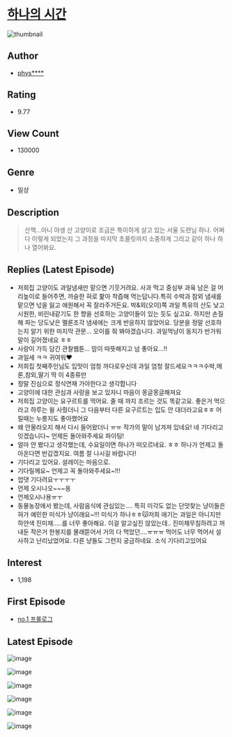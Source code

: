 # [하나의 시간](https://comic.naver.com/bestChallenge/list?titleId=792318)
![thumbnail](https://image-comic.pstatic.net/user_contents_data/challenge_comic/2022/05/12/354515/thumbnail_202x16416d46975_0c13_4495_a0a8_071d109612b1_00002927.JPEG)

## Author
- [phys****](https://comic.naver.com/artistTitle?id=354515)

## Rating
- 9.77

## View Count
- 130000

## Genre
- 일상

## Description
> 산책...아니 야생 산 고양이로 조금은 특이하게 살고 있는 서울 도련님 하나. 어쩌다 이렇게 되었는지 그 과정을 마지막 초콜릿까지 소중하게 그리고 같이 하나 하나 열어봐요.

## Replies (Latest Episode)
- 저희집 고양이도 과일냄새만 맡으면 기웃거려요. 사과 먹고 중심부 과육 남은 걸 머리높이로 들어주면, 까슬한 혀로 핥아 착즙해 먹는답니다.특히 수박과 참외 냄새를 맡으면 넋을 잃고 애원해서 꼭 잘라주거든요. 박&외(오이)쪽 과일 특유의 산도 낮고 시원한, 비린내같기도 한 향을 선호하는 고양이들이 있는 듯도 싶고요. 하지만 손질해 파는 당도낮은 멜론조각 냄새에는 크게 반응하지 않았어요. 당분을 정말 선호하는지 알기 위한 마지막 관문... 오이를 줘 봐야겠습니다. 과일먹냥이 동지가 반가워 말이 길어졌네요 ㅎㅎ
- 사랑이 가득 담긴 관찰웹툰... 맘이 따뜻해지고 넘 좋아요...!!
- 과일세 ㅋㅋ 귀여워♥
- 저희집 첫째주인님도 입맛이 엄청 까다로우신데 과일 엄청 잘드세요ㅋㅋㅋ수박,메론,참외,딸기 딱 이 4종류만
- 정말 진심으로 정식연재 가야한다고 생각합니다
- 고양이에 대한 관심과 사랑을 보고 있자니 마음이 몽글몽글해져요
- 저희집 고양이는 요구르트를 먹어요. 줄 때 까지 조르는 것도 똑같고요. 좋은거 먹으라고 하루는 윌 사줬더니 그 다음부터 다른 요구르트는 입도 안 대더라고요ㅎㅎ 어릴때는 누릉지도 좋아했어요
- 왜 안올라오지 해서 다시 들어왔더니 ㅠㅠ 작가의 말이 남겨져 있네요! 네 기다리고 잇겠습니다~ 언제든 돌아와주세요 파이팅!
- 얼마 안 봤다고 생각했는데, 수요일이면 하나가 떠오르네요. ㅎㅎ 하나가 언제고 돌아온다면 반갑겠지요. 여름 잘 나시길 바랍니다!
- 기다리고 있어요. 설레이는 마음으로.
- 기다릴께요~ 언제고 꼭 돌아와주세요~!!!
- 업댓 기다려요ㅜㅜㅜㅜ
- 언제 오시나오~~~옹
- 언제오시나용ㅠㅜ
- 동물농장에서 봤는데, 사람음식에 관심있는.... 특히 미각도 없는 단맛찾는 냥이들은 혀가 예민한 미식가 냥이래요~!!! 미식가 하나ㅎㅎ😽저희 애기는 과일은 아니지만 하얀색 진미채.....를 너무 좋아해요. 이걸 알고싶진 않았는데.. 진미채무침하려고 꺼내둔 작은거 한봉지를 몰래뜯어서 거의 다 먹었던....ㅠㅠㅠ 먹어도 너무 먹어서 설사하고 난리났었어요. 다른 냥들도 그런지 궁금하네요. 소식 기다리고있어요

## Interest
- 1,198

## First Episode
- [no.1 프롤로그](https://comic.naver.com/bestChallenge/detail?titleId=792318&no=1)

## Latest Episode
![image](https://image-comic.pstatic.net/user_contents_data/challenge_comic/2022/06/15/354515/upload_3846463730673280100.jpeg)

![image](https://image-comic.pstatic.net/user_contents_data/challenge_comic/2022/06/15/354515/upload_3847875293116446512.jpeg)

![image](https://image-comic.pstatic.net/user_contents_data/challenge_comic/2022/06/15/354515/upload_7305738237470126433.jpeg)

![image](https://image-comic.pstatic.net/user_contents_data/challenge_comic/2022/06/15/354515/upload_3546927996367679794.jpeg)

![image](https://image-comic.pstatic.net/user_contents_data/challenge_comic/2022/06/15/354515/upload_7161061198985900339.jpeg)

![image](https://image-comic.pstatic.net/user_contents_data/challenge_comic/2022/06/15/354515/upload_4123158040255477561.jpeg)
